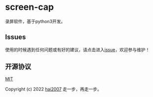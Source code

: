 # screen-cap
录屏软件，基于python3开发。

## Issues
使用的时候遇到任何问题或有好的建议，请点击进入[issue](https://github.com/hai2007/screen-cap/issues)，欢迎参与维护！

开源协议
---------------------------------------
[MIT](https://github.com/hai2007/screen-cap/blob/master/LICENSE)

Copyright (c) 2022 [hai2007](https://hai2007.gitee.io/sweethome/) 走一步，再走一步。
